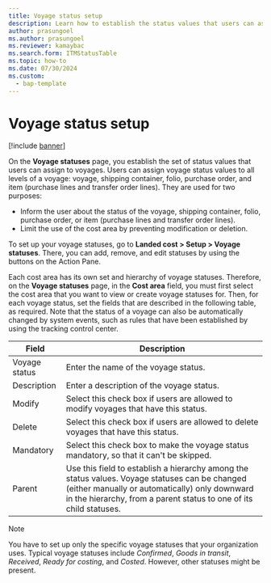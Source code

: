 ```yaml
---
title: Voyage status setup
description: Learn how to establish the status values that users can assign to voyages, including a table that defines various fields.
author: prasungoel 
ms.author: prasungoel 
ms.reviewer: kamaybac
ms.search.form: ITMStatusTable
ms.topic: how-to
ms.date: 07/30/2024
ms.custom: 
  - bap-template
---
```


# Voyage status setup

[!include [banner](../../includes/banner.md)]

On the **Voyage statuses** page, you establish the set of status values that users can assign to voyages. Users can assign voyage status values to all levels of a voyage: voyage, shipping container, folio, purchase order, and item (purchase lines and transfer order lines). They are used for two purposes:

- Inform the user about the status of the voyage, shipping container, folio, purchase order, or item (purchase lines and transfer order lines).
- Limit the use of the cost area by preventing modification or deletion.

To set up your voyage statuses, go to **Landed cost \> Setup \> Voyage statuses**. There, you can add, remove, and edit statuses by using the buttons on the Action Pane.

Each cost area has its own set and hierarchy of voyage statuses. Therefore, on the **Voyage statuses** page, in the **Cost area** field, you must first select the cost area that you want to view or create voyage statuses for. Then, for each voyage status, set the fields that are described in the following table, as required. Note that the status of a voyage can also be automatically changed by system events, such as rules that have been established by using the tracking control center.

| Field | Description |
|---|---|
| Voyage status | Enter the name of the voyage status. |
| Description | Enter a description of the voyage status. |
| Modify | Select this check box if users are allowed to modify voyages that have this status. |
| Delete | Select this check box if users are allowed to delete voyages that have this status. |
| Mandatory | Select this check box to make the voyage status mandatory, so that it can't be skipped. |
| Parent | Use this field to establish a hierarchy among the status values. Voyage statuses can be changed (either manually or automatically) only downward in the hierarchy, from a parent status to one of its child statuses. |

> [!NOTE]
> You have to set up only the specific voyage statuses that your organization uses. Typical voyage statuses include *Confirmed*, *Goods in transit*, *Received*, *Ready for costing*, and *Costed*. However, other statuses might be present.
